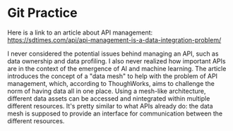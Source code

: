 # Git Practice
Here is a link to an article about API management: https://sdtimes.com/api/api-management-is-a-data-integration-problem/

I never considered the potential issues behind managing an API, such as data ownership and data profiling.
I also never realized how important APIs are in the context of the emergence of AI and machine learning.
The article introduces the concept of a "data mesh" to help with the problem of API management, which,
according to ThoughWorks, aims to challenge the norm of having data all in one place. Using a mesh-like
architecture, different data assets can be accessed and nintegrated within multiple different resources.
It's pretty similar to what APIs already do: the data mesh is supposed to provide an interface for
communication between the different resources.